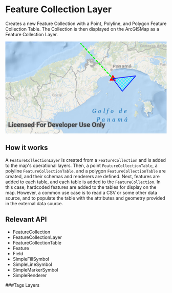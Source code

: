 # Feature Collection Layer
Creates a new Feature Collection with a Point, Polyline, and Polygon Feature Collection Table. The Collection is then displayed on the ArcGISMap as a Feature Collection Layer.

![Feature Collection Layer App](feature-collection-layer.png)

## How it works
A `FeatureCollectionLayer` is created from a `FeatureCollection` and is added to the map's operational layers. 
Then, a point `FeatureCollectionTable`, a polyline `FeatureCollectionTable`, and a polygon `FeatureCollectionTable` are created, and their schemas and renderers are defined. 
Next, features are added to each table, and each table is added to the `FeatureCollection`. 
In this case, hardcoded features are added to the tables for display on the map. 
However, a common use case is to read a CSV or some other data source, and to populate the table with the attributes and geometry provided in the external data source.

## Relevant API
* FeatureCollection
* FeatureCollectionLayer
* FeatureCollectionTable
* Feature
* Field
* SimpleFillSymbol
* SimpleLineSymbol
* SimpleMarkerSymbol
* SimpleRenderer

###Tags
Layers